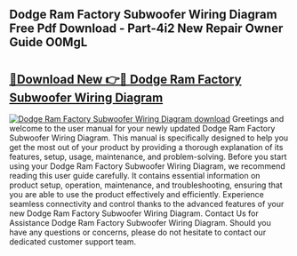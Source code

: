 ## Dodge Ram Factory Subwoofer Wiring Diagram Free Pdf Download - Part-4i2 New Repair Owner Guide O0MgL

# <h2><a href="http://dfqc3a.blite.top/?on=Dodge+Ram+Factory+Subwoofer+Wiring+Diagram">🔗Download New 👉🔴 Dodge Ram Factory Subwoofer Wiring Diagram</a></h2>

[![Dodge Ram Factory Subwoofer Wiring Diagram download](https://i.imgur.com/lujVjoI.png)](http://dfqc3a.blite.top/?on=Dodge+Ram+Factory+Subwoofer+Wiring+Diagram)
Greetings and welcome to the user manual for your newly updated Dodge Ram Factory Subwoofer Wiring Diagram. This manual is specifically designed to help you get the most out of your product by providing a thorough explanation of its features, setup, usage, maintenance, and problem-solving. Before you start using your Dodge Ram Factory Subwoofer Wiring Diagram, we recommend reading this user guide carefully. It contains essential information on product setup, operation, maintenance, and troubleshooting, ensuring that you are able to use the product effectively and efficiently. Experience seamless connectivity and control thanks to the advanced features of your new Dodge Ram Factory Subwoofer Wiring Diagram. Contact Us for Assistance Dodge Ram Factory Subwoofer Wiring Diagram. Should you have any questions or concerns, please do not hesitate to contact our dedicated customer support team.
